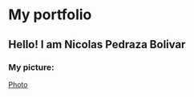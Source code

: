 # My portfolio
## Hello! I am Nicolas Pedraza Bolivar

### My picture:
<a href="https://npedraza09.github.io/nicos"> Photo </a>

